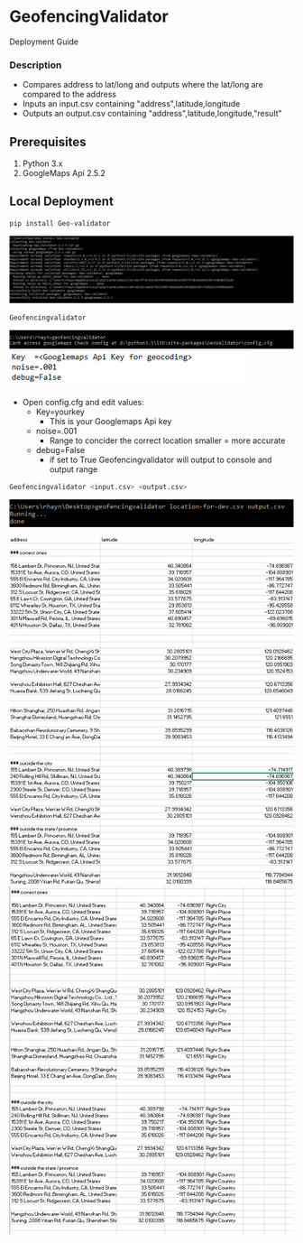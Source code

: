 # GeofencingValidator
Deployment Guide

### Description
* Compares address to lat/long and outputs where the lat/long are compared to the address
* Inputs an input.csv containing "address",latitude,longitude
* Outputs an output.csv containing "address",latitude,longitude,"result"

## Prerequisites
1. Python 3.x
  1. GoogleMaps Api 2.5.2
  
## Local Deployment
```bash
pip install Geo-validator
```

<img src="docs/2.png" />

```bash
Geofencingvalidator
```
<img src="docs/3.png" />

<img src="docs/4.png" />

* Open config.cfg and edit values:
    * Key=yourkey
        * This is your Googlemaps Api key
    * noise=.001
        * Range to concider the correct location smaller = more accurate
    * debug=False
        * if set to True Geofencingvalidator will output to console and output range

```bash
Geofencingvalidator <input.csv> <output.csv>
```

<img src="docs/5.png" />

<img src="docs/6.png" /><img src="docs/1.png" />





